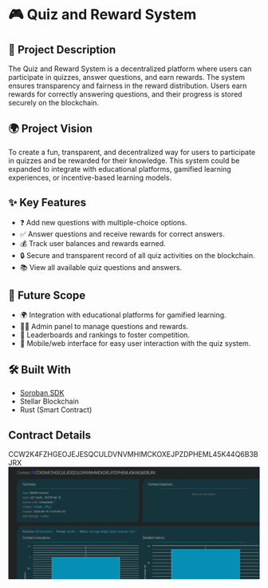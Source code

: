 # 🎮 Quiz and Reward System

## 📝 Project Description
The Quiz and Reward System is a decentralized platform where users can participate in quizzes, answer questions, and earn rewards. The system ensures transparency and fairness in the reward distribution. Users earn rewards for correctly answering questions, and their progress is stored securely on the blockchain.

## 🌍 Project Vision
To create a fun, transparent, and decentralized way for users to participate in quizzes and be rewarded for their knowledge. This system could be expanded to integrate with educational platforms, gamified learning experiences, or incentive-based learning models.

## ✨ Key Features
- ❓ Add new questions with multiple-choice options.
- ✅ Answer questions and receive rewards for correct answers.
- 💰 Track user balances and rewards earned.
- 🔒 Secure and transparent record of all quiz activities on the blockchain.
- 📚 View all available quiz questions and answers.

## 🔮 Future Scope
- 🌍 Integration with educational platforms for gamified learning.
- 🧑‍🏫 Admin panel to manage questions and rewards.
- 🎉 Leaderboards and rankings to foster competition.
- 📱 Mobile/web interface for easy user interaction with the quiz system.

## 🛠️ Built With
- [Soroban SDK](https://soroban.stellar.org)
- Stellar Blockchain
- Rust (Smart Contract)

## Contract Details
CCW2K4FZHGEOJEJESQCULDVNVMHIMCKOXEJPZDPHEML45K44Q6B3BJRX
![alt text](image.png)
